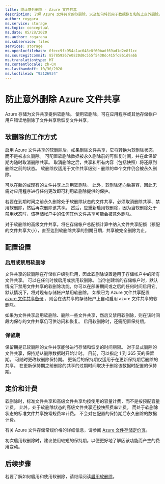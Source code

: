 ```yaml
---
title: 防止意外删除 - Azure 文件共享
description: 了解 Azure 文件共享的软删除，以及如何将其用于数据恢复和防止意外删除。
author: roygara
ms.service: storage
ms.topic: conceptual
ms.date: 05/28/2020
ms.author: rogarana
ms.subservice: files
services: storage
ms.openlocfilehash: 0fecc9fc954a1ac648e8f60badf69ad1d2e8f1cc
ms.sourcegitcommit: 857859267e0820d0c555f5438dc415fc861d9a6b
ms.translationtype: MT
ms.contentlocale: zh-CN
ms.lasthandoff: 10/30/2020
ms.locfileid: "93126934"
---
```

# <a name="prevent-accidental-deletion-of-azure-file-shares"></a>防止意外删除 Azure 文件共享

Azure 存储为文件共享提供软删除。 使用软删除，可在应用程序或其他存储帐户用户错误地删除了文件共享后恢复文件共享。

## <a name="how-soft-delete-works"></a>软删除的工作方式

启用 Azure 文件共享的软删除后，如果删除文件共享，它将转换为软删除状态，而不是被永久删除。 可配置软删除数据被永久删除前的可恢复时间，并在此保留期内随时取消删除共享。 取消删除之后，共享和所有内容（包括快照）将还原到删除之前的状态。 软删除仅适用于文件共享级别 - 删除的单个文件仍会被永久删除。

可以在新的或现有的文件共享上启用软删除。 此外，软删除还向后兼容，因此无需对应用程序进行任何更改即可利用软删除提供的保护。 

若要在到期时间之前永久删除处于软删除状态的文件共享，必须取消删除共享、禁用软删除，然后再次删除该共享。 然后，应重新启用软删除，因为当软删除处于禁用状态时，该存储帐户中的任何其他文件共享可能会被意外删除。

对于软删除的高级文件共享，将在存储帐户总配额计算中纳入文件共享配额（预配的文件共享大小），直至达到软删除共享的到期日期，共享被完全删除为止。

## <a name="configuration-settings"></a>配置设置

### <a name="enabling-or-disabling-soft-delete"></a>启用或禁用软删除

文件共享的软删除在存储帐户级别启用，因此软删除设置适用于存储帐户中的所有文件共享。 可以在任何时候启用或禁用软删除。 当你创建新的存储帐户时，默认情况下禁用文件共享的软删除功能，你可以在部署期间或之后的任何时间启用它。 默认情况下，将对现有存储帐户禁用软删除。 如果已为 Azure 文件共享配置 [azure 文件共享备份](../../backup/azure-file-share-backup-overview.md) ，则会在该共享的存储帐户上自动启用 azure 文件共享的软删除。

如果为文件共享启用软删除、删除一些文件共享，然后又禁用软删除，则在该时间段内保存的文件共享仍可供访问和恢复。 启用软删除时，还需配置保持期。

### <a name="retention-period"></a>保留期

保留期是已软删除的文件共享能够进行存储和恢复的时间期限。 对于显式删除的文件共享，保持期从删除数据时开始计时。 目前，可以指定 1 到 365 天的保留期。 可随时更改软删除保持期。 更新后的保持期仅适用于在更新保持期后删除的共享。 在更新保持期之前删除的共享的过期时间取决于删除该数据时配置的保持期。

## <a name="pricing-and-billing"></a>定价和计费

软删除时，标准文件共享和高级文件共享均按使用的容量计费，而不是按预配容量计费。 此外，处于软删除状态的高级文件共享还按快照费率计费。 而处于软删除状态的标准文件共享按常规费率计费。 不会对在配置的保持期后永久删除的数据计费。

有关 Azure 文件存储常规价格的详细信息，请参阅 [Azure 文件存储定价页](https://azure.microsoft.com/pricing/details/storage/files/)。

初次启用软删除时，建议使用较短的保持期，以便更好地了解因该功能而产生的费用变动。

## <a name="next-steps"></a>后续步骤

若要了解如何启用和使用软删除，请继续阅读[启用软删除](storage-files-enable-soft-delete.md)。
